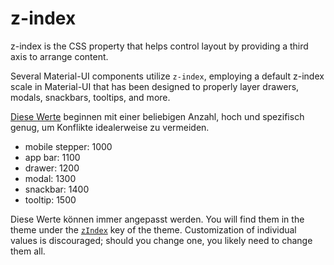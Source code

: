 # z-index

<p class="description">z-index is the CSS property that helps control layout by providing a third axis to arrange content.</p>

Several Material-UI components utilize `z-index`, employing a default z-index scale in Material-UI that has been designed to properly layer drawers, modals, snackbars, tooltips, and more.

[Diese Werte](https://github.com/mui-org/material-ui/blob/next/packages/material-ui/src/styles/zIndex.js) beginnen mit einer beliebigen Anzahl, hoch und spezifisch genug, um Konflikte idealerweise zu vermeiden.

- mobile stepper: 1000
- app bar: 1100
- drawer: 1200
- modal: 1300
- snackbar: 1400
- tooltip: 1500

Diese Werte können immer angepasst werden. You will find them in the theme under the [`zIndex`](/customization/default-theme/?expend-path=$.zIndex) key of the theme. Customization of individual values is discouraged; should you change one, you likely need to change them all.